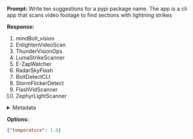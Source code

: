 **Prompt:**
Write ten suggestions for a pypi package name. The app is a cli app that scans video footage to find sections with lightning strikes

**Response:**
1. mindBolt_vision
2. EnlightenVideoScan
3. ThunderVisionOps
4. LumaStrikeScanner
5. E-ZapWatcher
6. RadarSkyFlash
7. BoltDetectCLI
8. StormFlickerDetect
9. FlashVidScanner
10. ZephyrLightScanner

<details><summary>Metadata</summary>

- Duration: 2416 ms
- Datetime: 2023-08-27T08:17:16.235319
- Model: gpt-3.5-turbo-0613

</details>

**Options:**
```json
{"temperature": 1.6}
```

